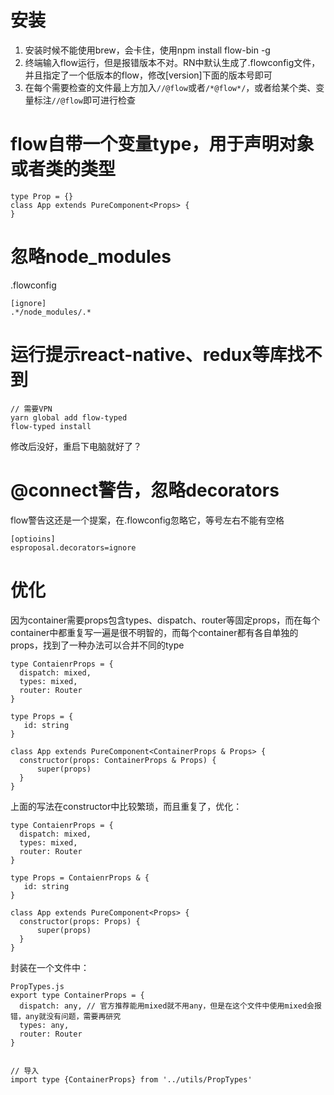 # 安装

1. 安装时候不能使用brew，会卡住，使用npm install flow-bin -g
2. 终端输入flow运行，但是报错版本不对。RN中默认生成了.flowconfig文件，并且指定了一个低版本的flow，修改[version]下面的版本号即可
3. 在每个需要检查的文件最上方加入`//@flow`或者`/*@flow*/`，或者给某个类、变量标注`//@flow`即可进行检查

# flow自带一个变量type，用于声明对象或者类的类型

```
type Prop = {}
class App extends PureComponent<Props> {
}
```

# 忽略node_modules
.flowconfig

```
[ignore]
.*/node_modules/.*
```

# 运行提示react-native、redux等库找不到

```
// 需要VPN
yarn global add flow-typed
flow-typed install
```

修改后没好，重启下电脑就好了？

# @connect警告，忽略decorators
flow警告这还是一个提案，在.flowconfig忽略它，等号左右不能有空格

```
[optioins]
esproposal.decorators=ignore
```

# 优化
因为container需要props包含types、dispatch、router等固定props，而在每个container中都重复写一遍是很不明智的，而每个container都有各自单独的props，找到了一种办法可以合并不同的type

```
type ContaienrProps = {
  dispatch: mixed,
  types: mixed,
  router: Router
}

type Props = {
   id: string
}

class App extends PureComponent<ContainerProps & Props> {
  constructor(props: ContainerProps & Props) {
      super(props)
  }
}
```

上面的写法在constructor中比较繁琐，而且重复了，优化：

```
type ContaienrProps = {
  dispatch: mixed,
  types: mixed,
  router: Router
}

type Props = ContaienrProps & {
   id: string
}

class App extends PureComponent<Props> {
  constructor(props: Props) {
      super(props)
  }
}
```

封装在一个文件中：

```
PropTypes.js
export type ContainerProps = {
  dispatch: any, // 官方推荐能用mixed就不用any，但是在这个文件中使用mixed会报错，any就没有问题，需要再研究
  types: any,
  router: Router
}


// 导入
import type {ContainerProps} from '../utils/PropTypes'
```
